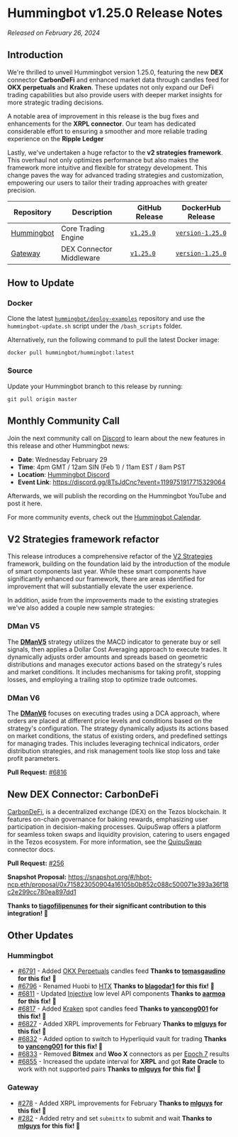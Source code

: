 # Hummingbot v1.25.0 Release Notes

*Released on February 26, 2024*

## Introduction

We're thrilled to unveil Hummingbot version 1.25.0, featuring the new **DEX** connector **CarbonDeFi** and enhanced market data through candles feed for **OKX perpetuals** and **Kraken**. These updates not only expand our DeFi trading capabilities but also provide users with deeper market insights for more strategic trading decisions. 

A notable area of improvement in this release is the bug fixes and enhancements for the **XRPL connector**. Our team has dedicated considerable effort to ensuring a smoother and more reliable trading experience on the **Ripple Ledger**

Lastly, we've undertaken a huge refactor to the **v2 strategies framework**. This overhaul not only optimizes performance but also makes the framework more intuitive and flexible for strategy development. This change paves the way for advanced trading strategies and customization, empowering our users to tailor their trading approaches with greater precision.

| Repository | Description | GitHub Release | DockerHub Release |
|------------|-------------|----------------|-------------------|
| [Hummingbot](https://github.com/hummingbot/hummingbot) | Core Trading Engine | [`v1.25.0`](https://github.com/hummingbot/hummingbot/releases/tag/v1.25.0) | [`version-1.25.0`](https://hub.docker.com/r/hummingbot/hummingbot/tags?name=version-1.25.0) |
| [Gateway](https://github.com/hummingbot/gateway) | DEX Connector Middleware | [`v1.25.0`](https://github.com/hummingbot/gateway/releases/tag/v1.25.0) | [`version-1.25.0`](https://hub.docker.com/r/hummingbot/gateway/tags?name=version-1.25.0) |

## How to Update

### Docker

Clone the latest [`hummingbot/deploy-examples`](https://github.com/hummingbot/deploy-examples) repository and use the `hummingbot-update.sh` script under the `/bash_scripts` folder.

Alternatively, run the following command to pull the latest Docker image:

```
docker pull hummingbot/hummingbot:latest
```

### Source

Update your Hummingbot branch to this release by running:

```
git pull origin master
```

## Monthly Community Call

Join the next community call on [Discord](https://discord.gg/hummingbot) to learn about the new features in this release and other Hummingbot news:

* **Date**: Wednesday February 29
* **Time**: 4pm GMT / 12am SIN (Feb 1) / 11am EST / 8am PST 
* **Location**: [Hummingbot Discord](https://discord.gg/hummingbot)
* **Event Link**: <https://discord.gg/8TsJdCnc?event=1199751917715329064>

Afterwards, we will publish the recording on the Hummingbot YouTube and post it here.

For more community events, check out the [Hummingbot Calendar](https://www.notion.so/hummingbot-foundation/5c767683f80b45c4934aa8cf755a2ff5?v=4dd057ac162f49c9813e11cec0688204&pvs=4).


## V2 Strategies framework refactor

This release introduces a comprehensive refactor of the [V2 Strategies](/v2-strategies) framework, building on the foundation laid by the introduction of the module of smart components last year. While these smart components have significantly enhanced our framework, there are areas identified for improvement that will substantially elevate the user experience. 

In addition, aside from the improvements made to the existing strategies we've also added a couple new sample strategies:

### DMan V5

The [**DManV5**](https://github.com/hummingbot/hummingbot/blob/development/scripts/v2_dman_v5_with_config.py) strategy utilizes the MACD indicator to generate buy or sell signals, then applies a Dollar Cost Averaging approach to execute trades. It dynamically adjusts order amounts and spreads based on geometric distributions and manages executor actions based on the strategy's rules and market conditions. It includes mechanisms for taking profit, stopping losses, and employing a trailing stop to optimize trade outcomes.

### DMan V6

The [**DManV6**](https://github.com/hummingbot/hummingbot/blob/development/scripts/v2_dman_v6_with_config.py) focuses on executing trades using a DCA approach, where orders are placed at different price levels and conditions based on the strategy's configuration. The strategy dynamically adjusts its actions based on market conditions, the status of existing orders, and predefined settings for managing trades. This includes leveraging technical indicators, order distribution strategies, and risk management tools like stop loss and take profit parameters.

**Pull Request:**  [#6816](https://github.com/hummingbot/hummingbot/pull/6816)


## New DEX Connector: CarbonDeFi

[CarbonDeFi](https://carbondefi.xyz/), is a decentralized exchange (DEX) on the Tezos blockchain. It features on-chain governance for baking rewards, emphasizing user participation in decision-making processes. QuipuSwap offers a platform for seamless token swaps and liquidity provision, catering to users engaged in the Tezos ecosystem. For more information, see the [QuipuSwap](../exchanges/carbon.md) connector docs.

**Pull Request:**  [#256](https://github.com/hummingbot/gateway/pull/256)

**Snapshot Proposal:** <https://snapshot.org/#/hbot-ncp.eth/proposal/0x715823050904a16105b0b852c088c500071e393a36f18c2e299cc780ea897dd1>

**Thanks to [tiagofilipenunes](https://github.com/tiagofilipenunes) for their significant contribution to this integration! 🙏**



## Other Updates

### Hummingbot

- [#6791](https://github.com/hummingbot/hummingbot/pull/6791) - Added [OKX Perpetuals](../exchanges/okx.md) candles feed **Thanks to [tomasgaudino](https://github.com/tomasgaudino) for this fix! 🙏**
- [#6796](https://github.com/hummingbot/hummingbot/pull/6796) - Renamed Huobi to [HTX](../exchanges/huobi/index.md) **Thanks to [blagodar1](https://github.com/blagodar1) for this fix! 🙏**
- [#6811](https://github.com/hummingbot/hummingbot/pull/6811) - Updated [Injective](../exchanges/injective.md) low level API components **Thanks to [aarmoa](https://github.com/aarmoa) for this fix! 🙏**
- [#6817](https://github.com/hummingbot/hummingbot/pull/6817) - Added [Kraken](../exchanges/kraken/index.md) spot candles feed **Thanks to [yancong001](https://github.com/yancong001) for this fix! 🙏**
- [#6827](https://github.com/hummingbot/hummingbot/pull/6827) - Added XRPL improvements for February **Thanks to [mlguys](https://github.com/mlguys) for this fix! 🙏**
- [#6832](https://github.com/hummingbot/hummingbot/pull/6832) - Added option to switch to Hyperliquid vault for trading **Thanks to [yancong001](https://github.com/yancong001) for this fix! 🙏**
- [#6833](https://github.com/hummingbot/hummingbot/pull/6833) - Removed **Bitmex** and **Woo X** connectors as per [Epoch 7](https://snapshot.org/#/hbot.eth/proposal/0x09028cd5ebc076f1ae9a55921345a8c1cca1cbb1200cc77c798c66013aabef5d) results
- [#6855](https://github.com/hummingbot/hummingbot/pull/6855) - Increased the update interval for **XRPL** and got **Rate Oracle** to work with not supported pairs **Thanks to [mlguys](https://github.com/mlguys) for this fix! 🙏**

### Gateway

- [#278](https://github.com/hummingbot/gateway/pull/278) - Added XRPL improvements for February **Thanks to [mlguys](https://github.com/mlguys) for this fix! 🙏**
- [#282](https://github.com/hummingbot/gateway/pull/282) - Added retry and set `submittx` to submit and wait **Thanks to [mlguys](https://github.com/mlguys) for this fix! 🙏**


